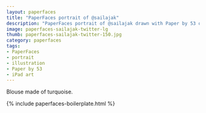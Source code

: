 ```yaml
---
layout: paperfaces
title: "PaperFaces portrait of @sailajak"
description: "PaperFaces portrait of @sailajak drawn with Paper by 53 on an iPad."
image: paperfaces-sailajak-twitter-lg
thumb: paperfaces-sailajak-twitter-150.jpg
category: paperfaces
tags: 
- PaperFaces
- portrait
- illustration
- Paper by 53
- iPad art
---
```


Blouse made of turquoise.

{% include paperfaces-boilerplate.html %}